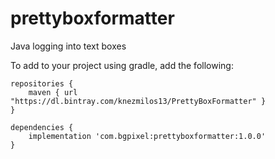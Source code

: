 # prettyboxformatter
Java logging into text boxes

To add to your project using gradle, add the following:

    repositories {
        maven { url "https://dl.bintray.com/knezmilos13/PrettyBoxFormatter" }
    }
    
    dependencies {
        implementation 'com.bgpixel:prettyboxformatter:1.0.0'
    }
